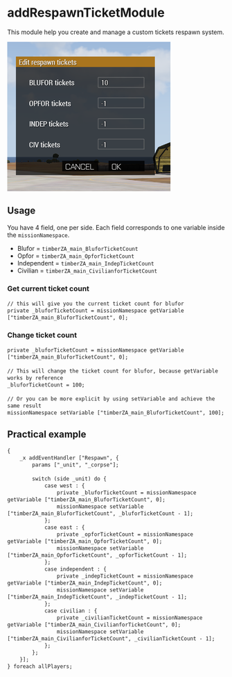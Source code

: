 # addRespawnTicketModule

This module help you create and manage a custom tickets respawn system.

![Screenshot](./screenshot.png)

## Usage

You have 4 field, one per side. Each field corresponds to one variable inside the `missionNamespace`.

- Blufor = `timberZA_main_BluforTicketCount`
- Opfor = `timberZA_main_OpforTicketCount`
- Independent = `timberZA_main_IndepTicketCount`
- Civilian = `timberZA_main_CivilianforTicketCount`

### Get current ticket count

```sqf
// this will give you the current ticket count for blufor
private _bluforTicketCount = missionNamespace getVariable ["timberZA_main_BluforTicketCount", 0];
```

###  Change ticket count

```sqf
private _bluforTicketCount = missionNamespace getVariable ["timberZA_main_BluforTicketCount", 0];

// This will change the ticket count for blufor, because getVariable works by reference
_bluforTicketCount = 100;

// Or you can be more explicit by using setVariable and achieve the same result
missionNamespace setVariable ["timberZA_main_BluforTicketCount", 100];
```

## Practical example

```sqf
{
    _x addEventHandler ["Respawn", {
        params ["_unit", "_corpse"];

        switch (side _unit) do {
            case west : {
                private _bluforTicketCount = missionNamespace getVariable ["timberZA_main_BluforTicketCount", 0];
                missionNamespace setVariable ["timberZA_main_BluforTicketCount", _bluforTicketCount - 1];
            };
            case east : {
                private _opforTicketCount = missionNamespace getVariable ["timberZA_main_OpforTicketCount", 0];
                missionNamespace setVariable ["timberZA_main_OpforTicketCount", _opforTicketCount - 1];
            };
            case independent : {
                private _indepTicketCount = missionNamespace getVariable ["timberZA_main_IndepTicketCount", 0];
                missionNamespace setVariable ["timberZA_main_IndepTicketCount", _indepTicketCount - 1];
            };
            case civilian : {
                private _civilianTicketCount = missionNamespace getVariable ["timberZA_main_CivilianforTicketCount", 0];
                missionNamespace setVariable ["timberZA_main_CivilianforTicketCount", _civilianTicketCount - 1];
            };
        };
    }];
} foreach allPlayers;
```
